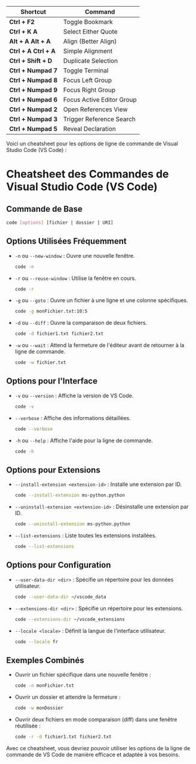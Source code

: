 | Shortcut             | Command                                   |
|----------------------|-------------------------------------------|
| **Ctrl + F2**        | Toggle Bookmark                           |
| **Ctrl + K A**       | Select Either Quote                       |
| **Alt + A Alt + A**  | Align (Better Align)                      |
| **Ctrl + A Ctrl + A**| Simple Alignment                          |
| **Ctrl + Shift + D** | Duplicate Selection                       |
| **Ctrl + Numpad 7**  | Toggle Terminal                           |
| **Ctrl + Numpad 8**  | Focus Left Group                          |
| **Ctrl + Numpad 9**  | Focus Right Group                         |
| **Ctrl + Numpad 6**  | Focus Active Editor Group                 |
| **Ctrl + Numpad 2**  | Open References View                      |
| **Ctrl + Numpad 3**  | Trigger Reference Search                  |
| **Ctrl + Numpad 5**  | Reveal Declaration                        |

Voici un cheatsheet pour les options de ligne de commande de Visual Studio Code (VS Code) :

# Cheatsheet des Commandes de Visual Studio Code (VS Code)

## Commande de Base

```bash
code [options] [fichier | dossier | URI]
```

## Options Utilisées Fréquemment

- `-n` ou `--new-window` : Ouvre une nouvelle fenêtre.
  ```bash
  code -n
  ```

- `-r` ou `--reuse-window` : Utilise la fenêtre en cours.
  ```bash
  code -r
  ```

- `-g` ou `--goto` : Ouvre un fichier à une ligne et une colonne spécifiques.
  ```bash
  code -g monFichier.txt:10:5
  ```

- `-d` ou `--diff` : Ouvre la comparaison de deux fichiers.
  ```bash
  code -d fichier1.txt fichier2.txt
  ```

- `-w` ou `--wait` : Attend la fermeture de l'éditeur avant de retourner à la ligne de commande.
  ```bash
  code -w fichier.txt
  ```

## Options pour l'Interface

- `-v` ou `--version` : Affiche la version de VS Code.
  ```bash
  code -v
  ```

- `--verbose` : Affiche des informations détaillées.
  ```bash
  code --verbose
  ```

- `-h` ou `--help` : Affiche l'aide pour la ligne de commande.
  ```bash
  code -h
  ```

## Options pour Extensions

- `--install-extension <extension-id>` : Installe une extension par ID.
  ```bash
  code --install-extension ms-python.python
  ```

- `--uninstall-extension <extension-id>` : Désinstalle une extension par ID.
  ```bash
  code --uninstall-extension ms-python.python
  ```

- `--list-extensions` : Liste toutes les extensions installées.
  ```bash
  code --list-extensions
  ```

## Options pour Configuration

- `--user-data-dir <dir>` : Spécifie un répertoire pour les données utilisateur.
  ```bash
  code --user-data-dir ~/vscode_data
  ```

- `--extensions-dir <dir>` : Spécifie un répertoire pour les extensions.
  ```bash
  code --extensions-dir ~/vscode_extensions
  ```

- `--locale <locale>` : Définit la langue de l'interface utilisateur.
  ```bash
  code --locale fr
  ```

## Exemples Combinés

- Ouvrir un fichier spécifique dans une nouvelle fenêtre :
  ```bash
  code -n monFichier.txt
  ```

- Ouvrir un dossier et attendre la fermeture :
  ```bash
  code -w monDossier
  ```

- Ouvrir deux fichiers en mode comparaison (diff) dans une fenêtre réutilisée :
  ```bash
  code -r -d fichier1.txt fichier2.txt
  ```

Avec ce cheatsheet, vous devriez pouvoir utiliser les options de la ligne de commande de VS Code de manière efficace et adaptée à vos besoins.